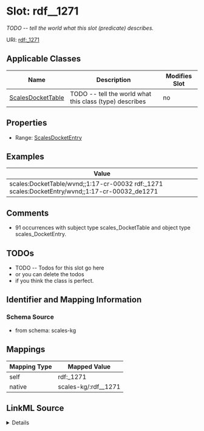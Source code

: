 

# Slot: rdf__1271


_TODO -- tell the world what this slot (predicate) describes._





URI: [rdf:_1271](http://www.w3.org/1999/02/22-rdf-syntax-ns#_1271)



<!-- no inheritance hierarchy -->





## Applicable Classes

| Name | Description | Modifies Slot |
| --- | --- | --- |
| [ScalesDocketTable](../classes/ScalesDocketTable.md) | TODO -- tell the world what this class (type) describes |  no  |







## Properties

* Range: [ScalesDocketEntry](../classes/ScalesDocketEntry.md)






## Examples

| Value |
| --- |
| scales:DocketTable/wvnd;;1:17-cr-00032 rdf:_1271 scales:DocketEntry/wvnd;;1:17-cr-00032_de1271 |

## Comments

* 91 occurrences with subject type scales_DocketTable and object type scales_DocketEntry.

## TODOs

* TODO -- Todos for this slot go here
* or you can delete the todos
* if you think the class is perfect.

## Identifier and Mapping Information







### Schema Source


* from schema: scales-kg




## Mappings

| Mapping Type | Mapped Value |
| ---  | ---  |
| self | rdf:_1271 |
| native | scales-kg/:rdf__1271 |




## LinkML Source

<details>
```yaml
name: rdf__1271
description: TODO -- tell the world what this slot (predicate) describes.
todos:
- TODO -- Todos for this slot go here
- or you can delete the todos
- if you think the class is perfect.
comments:
- 91 occurrences with subject type scales_DocketTable and object type scales_DocketEntry.
examples:
- value: scales:DocketTable/wvnd;;1:17-cr-00032 rdf:_1271 scales:DocketEntry/wvnd;;1:17-cr-00032_de1271
from_schema: scales-kg
rank: 1000
slot_uri: rdf:_1271
alias: rdf__1271
domain_of:
- scales_DocketTable
range: scales_DocketEntry

```
</details>